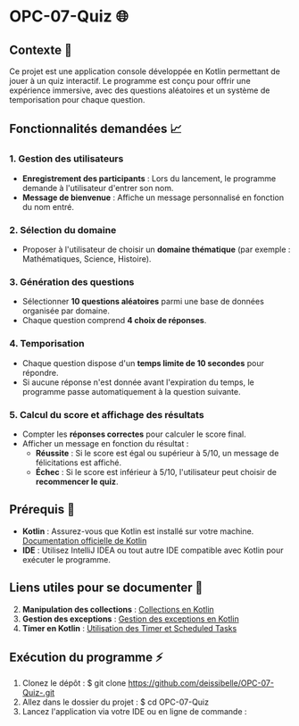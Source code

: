 # OPC-07-Quiz 🌐

## Contexte 🎨
Ce projet est une application console développée en Kotlin permettant de jouer à un quiz interactif.
Le programme est conçu pour offrir une expérience immersive, 
avec des questions aléatoires et un système de temporisation pour chaque question. 

## Fonctionnalités demandées 📈

### 1. Gestion des utilisateurs
- **Enregistrement des participants** : Lors du lancement, le programme demande à l'utilisateur d'entrer son nom.
- **Message de bienvenue** : Affiche un message personnalisé en fonction du nom entré.

### 2. Sélection du domaine
- Proposer à l'utilisateur de choisir un **domaine thématique** (par exemple : Mathématiques, Science, Histoire).

### 3. Génération des questions
- Sélectionner **10 questions aléatoires** parmi une base de données organisée par domaine.
- Chaque question comprend **4 choix de réponses**.

### 4. Temporisation
- Chaque question dispose d'un **temps limite de 10 secondes** pour répondre.
- Si aucune réponse n'est donnée avant l'expiration du temps, le programme passe automatiquement à la question suivante.

### 5. Calcul du score et affichage des résultats
- Compter les **réponses correctes** pour calculer le score final.
- Afficher un message en fonction du résultat :
  - **Réussite** : Si le score est égal ou supérieur à 5/10, un message de félicitations est affiché.
  - **Échec** : Si le score est inférieur à 5/10, l'utilisateur peut choisir de **recommencer le quiz**.

## Prérequis 🚀
- **Kotlin** : Assurez-vous que Kotlin est installé sur votre machine. [Documentation officielle de Kotlin](https://kotlinlang.org/docs/home.html)
- **IDE** : Utilisez IntelliJ IDEA ou tout autre IDE compatible avec Kotlin pour exécuter le programme.

## Liens utiles pour se documenter 🔧
2. **Manipulation des collections** : [Collections en Kotlin](https://kotlinlang.org/docs/collections-overview.html)
3. **Gestion des exceptions** : [Gestion des exceptions en Kotlin](https://kotlinlang.org/docs/exceptions.html)
4. **Timer en Kotlin** : [Utilisation des Timer et Scheduled Tasks](https://kotlinlang.org/api/latest/jvm/stdlib/kotlin.concurrent/-timer/)


## Exécution du programme ⚡
1. Clonez le dépôt :
$ git clone https://github.com/deissibelle/OPC-07-Quiz-.git
2. Allez dans le dossier du projet :
$ cd OPC-07-Quiz
3. Lancez l'application via votre IDE ou en ligne de commande :

